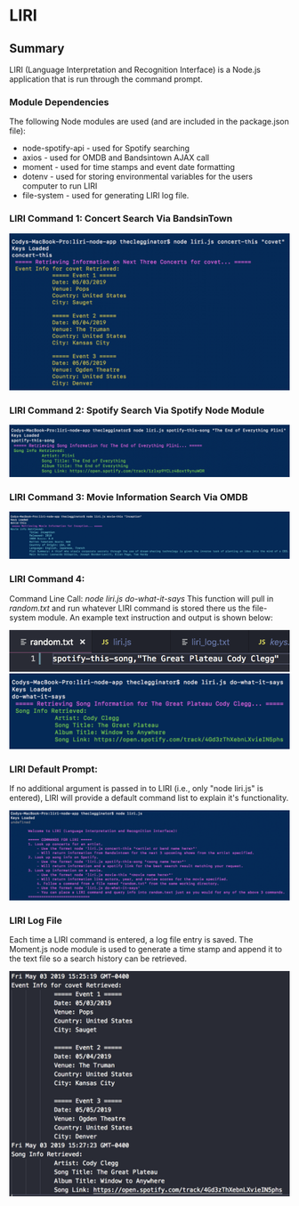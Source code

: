 # LIRI
## Summary
LIRI (Language Interpretation and Recognition Interface) is a Node.js application that is run through the command prompt. 

### Module Dependencies
The following Node modules are used (and are included in the package.json file):
* node-spotify-api - used for Spotify searching
* axios - used for OMDB and Bandsintown AJAX call
* moment - used for time stamps and event date formatting 
* dotenv - used for storing environmental variables for the users computer to run LIRI
* file-system - used for generating LIRI log file.

### LIRI Command 1: Concert Search Via BandsinTown
![Screenshot](README-images/LIRI2-Concerts.png)

### LIRI Command 2: Spotify Search Via Spotify Node Module
![Screenshot](README-images/LIRI3-Spotify.png)

### LIRI Command 3: Movie Information Search Via OMDB
![Screenshot](README-images/LIRI4-Movies.png)

### LIRI Command 4: 
Command Line Call: *node liri.js do-what-it-says*
This function will pull in *random.txt* and run whatever LIRI command is stored there us the file-system module.
An example text instruction and output is shown below:

![Screenshot](README-images/LIRI6-random-text.png)
![Screenshot](README-images/LIRI5-Text-Instruction.png)

### LIRI Default Prompt:
If no additional argument is passed in to LIRI (i.e., only "node liri.js" is entered), LIRI will provide a default command list to explain it's functionality.

![Screenshot](README-images/LIRI1-Default-Prompt.png)

### LIRI Log File
Each time a LIRI command is entered, a log file entry is saved. The Moment.js node module is used to generate a time stamp and append it to the text file so a search history can be retrieved. 

![Screenshot](README-images/LIRI7-LogFile.png)
